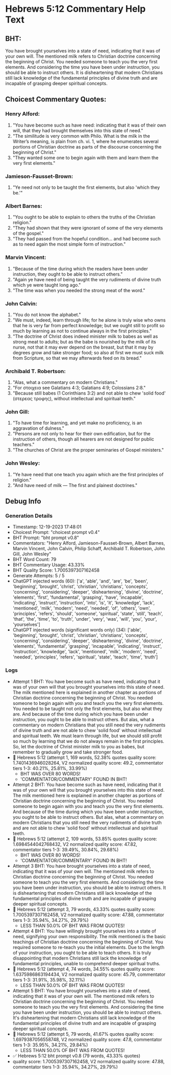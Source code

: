 # Hebrews 5:12 Commentary Help Text

## BHT:
You have brought yourselves into a state of need, indicating that it was of your own will. The mentioned milk refers to Christian doctrine concerning the beginning of Christ. You needed someone to teach you the very first elements. And considering the time you have been under instruction, you should be able to instruct others. It is disheartening that modern Christians still lack knowledge of the fundamental principles of divine truth and are incapable of grasping deeper spiritual concepts.

## Choicest Commentary Quotes:
### Henry Alford:
1. "You have become such as have need: indicating that it was of their own will, that they had brought themselves into this state of need." 
2. "The similitude is very common with Philo. What is the milk in the Writer’s meaning, is plain from ch. vi. 1, where he enumerates several portions of Christian doctrine as parts of the discourse concerning the beginning of Christ."
3. "They wanted some one to begin again with them and learn them the very first elements."

### Jamieson-Fausset-Brown:
1. "Ye need not only to be taught the first elements, but also 'which they be.'"

### Albert Barnes:
1. "You ought to be able to explain to others the truths of the Christian religion."
2. "They had shown that they were ignorant of some of the very elements of the gospel."
3. "They had passed from the hopeful condition... and had become such as to need again the most simple form of instruction."

### Marvin Vincent:
1. "Because of the time during which the readers have been under instruction, they ought to be able to instruct others."
2. "Again ye have need of being taught the very rudiments of divine truth which ye were taught long ago."
3. "The time was when you needed the strong meat of the word."

### John Calvin:
1. "You do not know the alphabet."
2. "We must, indeed, learn through life; for he alone is truly wise who owns that he is very far from perfect knowledge; but we ought still to profit so much by learning as not to continue always in the first principles."
3. "The doctrine of Christ does indeed minister milk to babes as well as strong meat to adults; but as the babe is nourished by the milk of its nurse, not that it may ever depend on the breast, but that it may by degrees grow and take stronger food; so also at first we must suck milk from Scripture, so that we may afterwards feed on its bread."

### Archibald T. Robertson:
1. "Alas, what a commentary on modern Christians."
2. "For στοιχεια see Galatians 4:3; Galatians 4:9; Colossians 2:8."
3. "Because still babes (1 Corinthians 3:2) and not able to chew 'solid food' (στερεας τροφης), without intellectual and spiritual teeth."

### John Gill:
1. "To have time for learning, and yet make no proficiency, is an aggravation of dulness."
2. "Persons are not only to hear for their own edification, but for the instruction of others, though all hearers are not designed for public teachers."
3. "The churches of Christ are the proper seminaries of Gospel ministers."

### John Wesley:
1. "Ye have need that one teach you again which are the first principles of religion." 
2. "And have need of milk — The first and plainest doctrines."


## Debug Info
### Generation Details
- Timestamp: 12-19-2023 17:48:01
- Choicest Prompt: "choicest prompt v0.4"
- BHT Prompt: "bht prompt v0.8"
- Commentators: "Henry Alford, Jamieson-Fausset-Brown, Albert Barnes, Marvin Vincent, John Calvin, Philip Schaff, Archibald T. Robertson, John Gill, John Wesley"
- BHT Word Count: 79
- BHT Commentary Usage: 43.33%
- BHT Quality Score: 1.7005397307162458
- Generate Attempts: 5 / 5
- ChatGPT injected words (60):
	['a', 'able', 'and', 'are', 'be', 'been', 'beginning', 'brought', 'christ', 'christian', 'christians', 'concepts', 'concerning', 'considering', 'deeper', 'disheartening', 'divine', 'doctrine', 'elements', 'first', 'fundamental', 'grasping', 'have', 'incapable', 'indicating', 'instruct', 'instruction', 'into', 'is', 'it', 'knowledge', 'lack', 'mentioned', 'milk', 'modern', 'need', 'needed', 'of', 'others', 'own', 'principles', 'refers', 'should', 'someone', 'spiritual', 'state', 'still', 'teach', 'that', 'the', 'time', 'to', 'truth', 'under', 'very', 'was', 'will', 'you', 'your', 'yourselves']
- ChatGPT injected words (significant words only) (34):
	['able', 'beginning', 'brought', 'christ', 'christian', 'christians', 'concepts', 'concerning', 'considering', 'deeper', 'disheartening', 'divine', 'doctrine', 'elements', 'fundamental', 'grasping', 'incapable', 'indicating', 'instruct', 'instruction', 'knowledge', 'lack', 'mentioned', 'milk', 'modern', 'need', 'needed', 'principles', 'refers', 'spiritual', 'state', 'teach', 'time', 'truth']

### Logs
- Attempt 1 BHT: You have become such as have need, indicating that it was of your own will that you brought yourselves into this state of need. The milk mentioned here is explained in another chapter as portions of Christian doctrine concerning the beginning of Christ. You needed someone to begin again with you and teach you the very first elements. You needed to be taught not only the first elements, but also what they are. And because of the time during which you have been under instruction, you ought to be able to instruct others. But alas, what a commentary on modern Christians that you still need the very rudiments of divine truth and are not able to chew 'solid food' without intellectual and spiritual teeth. We must learn through life, but we should still profit so much by learning that we do not always remain in the first principles. So, let the doctrine of Christ minister milk to you as babes, but remember to gradually grow and take stronger food.
- 🔄 Hebrews 5:12 (attempt 1, 169 words, 52.38% quotes quality score: 1.7401436946028264, V2 normalized quality score: 49.2, commentator tiers 1-3: 40.21%, 25.81%, 33.99%) 
	- BHT WAS OVER 80 WORDS! 
	- 'COMMENTATOR/COMMENTARY' FOUND IN BHT!
- Attempt 2 BHT: You have become such as have need, indicating that it was of your own will that you brought yourselves into this state of need. The milk mentioned here is explained in another chapter as portions of Christian doctrine concerning the beginning of Christ. You needed someone to begin again with you and teach you the very first elements. And because of the time during which you have been under instruction, you ought to be able to instruct others. But alas, what a commentary on modern Christians that you still need the very rudiments of divine truth and are not able to chew 'solid food' without intellectual and spiritual teeth.
- 🔄 Hebrews 5:12 (attempt 2, 109 words, 53.85% quotes quality score: 1.6984544042768432, V2 normalized quality score: 47.82, commentator tiers 1-3: 39.49%, 30.84%, 29.68%) 
	- BHT WAS OVER 80 WORDS! 
	- 'COMMENTATOR/COMMENTARY' FOUND IN BHT!
- Attempt 3 BHT: You have brought yourselves into a state of need, indicating that it was of your own will. The mentioned milk refers to Christian doctrine concerning the beginning of Christ. You needed someone to teach you the very first elements. And considering the time you have been under instruction, you should be able to instruct others. It is disheartening that modern Christians still lack knowledge of the fundamental principles of divine truth and are incapable of grasping deeper spiritual concepts.
- 🔄 Hebrews 5:12 (attempt 3, 79 words, 43.33% quotes quality score: 1.7005397307162458, V2 normalized quality score: 47.88, commentator tiers 1-3: 35.94%, 34.27%, 29.79%) 
	- LESS THAN 50.0% OF BHT WAS FROM QUOTES!
- Attempt 4 BHT: You have willingly brought yourselves into a state of need, signifying your own responsibility. The milk mentioned is the basic teachings of Christian doctrine concerning the beginning of Christ. You required someone to re-teach you the initial elements. Due to the length of your instruction, you ought to be able to teach others. It is truly disappointing that modern Christians still lack the knowledge of fundamental principles, unable to comprehend deeper spiritual truths.
- 🔄 Hebrews 5:12 (attempt 4, 74 words, 34.55% quotes quality score: 1.6375986863194434, V2 normalized quality score: 45.79, commentator tiers 1-3: 31.91%, 35.98%, 32.11%) 
	- LESS THAN 50.0% OF BHT WAS FROM QUOTES!
- Attempt 5 BHT: You have brought yourselves into a state of need, indicating that it was of your own will. The mentioned milk refers to Christian doctrine concerning the beginning of Christ. You needed someone to teach you the very first elements. And considering the time you have been under instruction, you should be able to instruct others. It's disheartening that modern Christians still lack knowledge of the fundamental principles of divine truth and are incapable of grasping deeper spiritual concepts.
- 🔄 Hebrews 5:12 (attempt 5, 79 words, 41.67% quotes quality score: 1.6979387056558748, V2 normalized quality score: 47.8, commentator tiers 1-3: 35.95%, 34.21%, 29.84%) 
	- LESS THAN 50.0% OF BHT WAS FROM QUOTES!
- ✅ Hebrews 5:12 bht prompt v0.8 (79 words, 43.33% quotes)
- quality score: 1.7005397307162458, V2 normalized quality score: 47.88, commentator tiers 1-3: 35.94%, 34.27%, 29.79%)